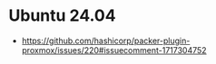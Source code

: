 # Ubuntu 24.04

- https://github.com/hashicorp/packer-plugin-proxmox/issues/220#issuecomment-1717304752
